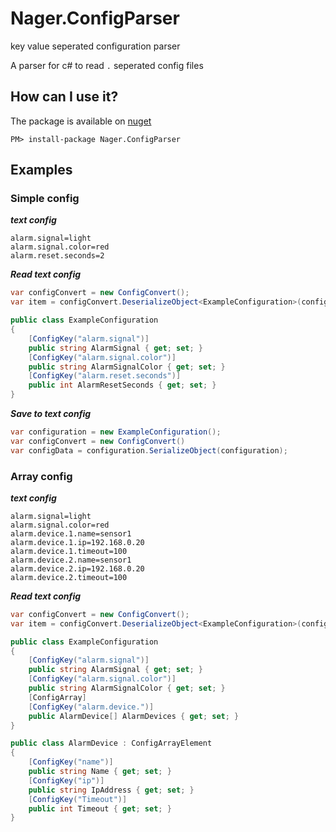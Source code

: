 # Nager.ConfigParser
key value seperated configuration parser

A parser for c# to read `.` seperated config files

## How can I use it?

The package is available on [nuget](https://www.nuget.org/packages/Nager.ConfigParser)
```
PM> install-package Nager.ConfigParser
```



## Examples

### Simple config

***text config***
```
alarm.signal=light
alarm.signal.color=red
alarm.reset.seconds=2
```

***Read text config***
```cs
var configConvert = new ConfigConvert();
var item = configConvert.DeserializeObject<ExampleConfiguration>(configData);

public class ExampleConfiguration
{
    [ConfigKey("alarm.signal")]
    public string AlarmSignal { get; set; }
    [ConfigKey("alarm.signal.color")]
    public string AlarmSignalColor { get; set; }
    [ConfigKey("alarm.reset.seconds")]
    public int AlarmResetSeconds { get; set; }
}
```

***Save to text config***
```cs
var configuration = new ExampleConfiguration();
var configConvert = new ConfigConvert()
var configData = configuration.SerializeObject(configuration);
```

### Array config

***text config***
```
alarm.signal=light
alarm.signal.color=red
alarm.device.1.name=sensor1
alarm.device.1.ip=192.168.0.20
alarm.device.1.timeout=100
alarm.device.2.name=sensor1
alarm.device.2.ip=192.168.0.20
alarm.device.2.timeout=100
```

***Read text config***
```cs
var configConvert = new ConfigConvert();
var item = configConvert.DeserializeObject<ExampleConfiguration>(config);

public class ExampleConfiguration
{
    [ConfigKey("alarm.signal")]
    public string AlarmSignal { get; set; }
    [ConfigKey("alarm.signal.color")]
    public string AlarmSignalColor { get; set; }
    [ConfigArray]
    [ConfigKey("alarm.device.")]
    public AlarmDevice[] AlarmDevices { get; set; }
}

public class AlarmDevice : ConfigArrayElement
{
    [ConfigKey("name")]
    public string Name { get; set; }
    [ConfigKey("ip")]
    public string IpAddress { get; set; }
    [ConfigKey("Timeout")]
    public int Timeout { get; set; }
}
```
